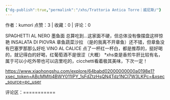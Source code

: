 ```yaml
---
{"dg-publish":true,"permalink":"/xhs/Trattoria Antica Torre｜威尼斯/"}
---
```


作者：kumori
点赞：3   |   收藏：0   |   评论：0

SPAGHETTI AL NERO 墨鱼面 总算吃到…这家面不硬，但总体没有像摆盘这样惊艳
INSALATA DI PIOVRA 章鱼蔬菜沙拉 （是的我离不开章鱼）还不错，但章鱼没有巴塞罗那那么好吃
VINO AL CALICE 点了一杯红一杯白，都是推荐的，挺好喝的，就记得白的好喝，红葡萄酒不是很涩（大概）
*xhs查是香煎牛肝比较有名，属于可以小吃外带也可以店里吃的，cicchetti看着极其美味，下次一定！

https://www.xiaohongshu.com/explore/64babd02000000000a0198e1?xsec_token=ABcMMIti4BWY011lPY_1sFdZtzHsQN4Tdz1NCI7W3LKPc=&xsec_source=pc_user

评论区：===========

